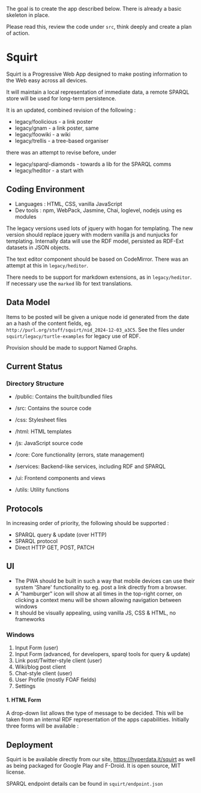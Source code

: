 The goal is to create the app described below. There is already a basic skeleton in place.

Please read this, review the code under `src`, think deeply and create a plan of action.

# Squirt

Squirt is a Progressive Web App designed to make posting information to the Web easy across all devices.

It will maintain a local representation of immediate data, a remote SPARQL store will be used for long-term persistence.  

It is an updated, combined revision of the following :

* legacy/foolicious - a link poster
* legacy/gnam - a link poster, same
* legacy/foowiki - a wiki
* legacy/trellis - a tree-based organiser

there was an attempt to revise before, under

* legacy/sparql-diamonds - towards a lib for the SPARQL comms
* legacy/heditor - a start with

## Coding Environment

- Languages : HTML, CSS, vanilla JavaScript
- Dev tools : npm, WebPack, Jasmine, Chai, loglevel, nodejs using es modules

The legacy versions used lots of jquery with hogan for templating. The new version should replace jquery with modern vanilla js and nunjucks for templating. Internally data will use the RDF model, persisted as RDF-Ext datasets in JSON objects.

The text editor component should be based on CodeMirror. There was an attempt at this in `legacy/heditor`.

There needs to be support for markdown extensions, as in `legacy/heditor`. If necessary use the `marked` lib for text translations.

## Data Model

 Items to be posted will be given a unique node id generated from the date an a hash of the content fields, eg. `http://purl.org/stuff/squirt/nid_2024-12-03_a3C5`. See the files under `squirt/legacy/turtle-examples` for legacy use of RDF.

Provision should be made to support Named Graphs.

## Current Status

### Directory Structure

* /public: Contains the built/bundled files
* /src: Contains the source code
* /css: Stylesheet files
* /html: HTML templates
* /js: JavaScript source code

* /core: Core functionality (errors, state management)
* /services: Backend-like services, including RDF and SPARQL
* /ui: Frontend components and views
* /utils: Utility functions

## Protocols

In increasing order of priority, the following should be supported :

- SPARQL query & update (over HTTP)
- SPARQL protocol
- Direct HTTP GET, POST, PATCH

## UI

- The PWA should be built in such a way that mobile devices can use their system 'Share' functionality to eg. post a link directly from a browser.
- A "hamburger" icon will show at all times in the top-right corner, on clicking a context menu will be shown allowing navigation between windows
- It should be visually appealing, using vanilla JS, CSS & HTML, no frameworks

### Windows

1. Input Form (user)
2. Input Form (advanced, for developers, sparql tools for query & update)
3. Link post/Twitter-style client (user)
4. Wiki/blog post client
5. Chat-style client (user)
6. User Profile (mostly FOAF fields)
7. Settings

#### 1. HTML Form

A drop-down list allows the type of message to be decided. This will be taken from an internal RDF representation of the apps capabilities.
Initially three forms will be available :

## Deployment

Squirt is be available directly from our site, https://hyperdata.it/squirt as well as being packaged for Google Play and F-Droid. It is open source, MIT license.

SPARQL endpoint details can be found in `squirt/endpoint.json`
